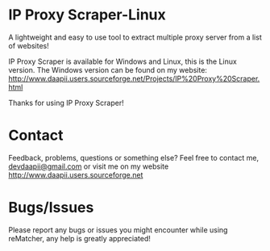 IP Proxy Scraper-Linux
======================

A lightweight and easy to use tool to extract multiple proxy server from a list of websites!

IP Proxy Scraper is available for Windows and Linux, this is the Linux version.
The Windows version can be found on my website: http://www.daapii.users.sourceforge.net/Projects/IP%20Proxy%20Scraper.html

Thanks for using IP Proxy Scraper!




Contact
=========

Feedback, problems, questions or something else?
Feel free to contact me, devdaapii@gmail.com
or visit me on my website http://www.daapii.users.sourceforge.net


Bugs/Issues
=========

Please report any bugs or issues you might encounter while using reMatcher,
any help is greatly appreciated!
